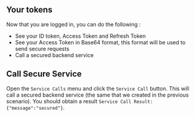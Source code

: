 ## Your tokens 

Now that you are logged in, you can do the following :
* See your ID token, Access Token and Refresh Token
* See your Access Token in Base64 format, this format will be used to send secure requests
* Call a secured backend service


## Call Secure Service

Open the `Service Calls` menu and click the `Service Call` button. This will call a secured backend service (the same that we created in the previous scenario).
You should obtain a result `Service Call Result: {"message":"secured"}`. 

